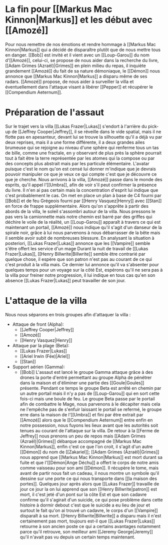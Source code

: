 # La fin pour [[Markus Mac Kinnon|Markus]] et les début avec [[Amozé]]
Pour nous remettre de nos émotions et rendre hommage à [[Markus Mac Kinnon|Markus]] qui a décidé de disparaître plutôt que de nous mettre tous en danger. [[Bob]] est invité et il vient avec un [[Loup-Garou]] du nom d'[[Amozé]], celui-ci, se propose de nous aider dans la recherche du livre, [[Adam Grimes (Azraël)|Grimes]] en plein milieu du repas, il inquiète grandement [[Amozé]] du fait de sa nature démoniaque, le [[Démon]] nous annonce que [[Markus Mac Kinnon|Markus]] a disparu même de ses radars.
[[Amozé]] propose, de nous aider à surveiller la villa et éventuellement dans l'attaque visant à libérer [[Pepper]] et récupérer le [[Compendium Aeternum]].
# Préparation de l'assaut
Sur le trajet vers la villa [[Lukas Frazer|Lukas]] s'endort à l'arrière du pick-up de [[Jeffrey Cooper|Jeffrey]], il se réveille dans le vide spatial, mais il ne flotte pas en apesanteur, devant lui se trouve la silhouette qu'il a déjà vu par deux reprises, mais il a une forme différente, il a deux grandes ailes brumeuse qui se rejoigne au niveau d'une sphère qui renferme tous un tas de bille, comme une fractale, en y observant de plus près la sphère pourrait tout à fait être la terre représentée par les atomes qui la compose ou par des concepts plus abstrait mais par les particule élémentaire. L'avatar puisque c'est le nom qu'on est censé lui donner m'indique que je devrais pouvoir manipuler ce que je veux ce qui compte c'est que je découvre ce que je cherche.
Nous arrivons à la villa, [[Amozé]] passe dans le monde des esprits, qu'il appel l'[[Umbra]], afin de voir s'il peut confirmer la présence du livre. Il n'en ai pas certain mais la concentration d'esprit lui indique que c'est probablement le cas.
On met en place un plan à base de C4 fourni par [[Bob]] et de feu Grégeois fourni par [[Henry Vasquez|Henry]] avec [[Stan]] en force de frappe supplémentaire.
Alors qu'on s'apprête à partir des abords de la villa, le soleil s'assombri autour de la villa. Nous pressons le pas vers la camionnette mais notre chemin est barré par des griffes qui déchire le voile de la réalité, un [[Loup-Garou]] apparaît à travers ce qui est maintenant un portail, [[Amozé]] nous indique qu'il s'agit d'un danseur de la spirale noir, grâce à lui nous parvenons à nous débarrasser de la bête mais il semble avoir subit de nombreuses blessure.
En analysant la situation à posteriori, [[Lukas Frazer|Lukas]] annonce que les [[Vampire]] semble s'être offert les service d'un mage
Durant la nuit de travail de [[Lukas Frazer|Lukas]], [[Henry Billwrite|Billwrite]] semble être contrarié par quelque chose, il espère que son patron n'est pas au courant de ce qui c'est produit à la villa mais. Ce dernier lui annonce qu'il va s'absenter pour quelques temps pour un voyage sur la côté Est, espérons qu'il ne sera pas à la villa pour freiner notre progression, il lui indique en tous cas qu'en son absence [[Lukas Frazer|Lukas]] peut travailler de son jour.
# L'attaque de la villa
Nous nous séparons en trois groupes afin d'attaquer la villa :
* Attaque de front (Alpha):
	* [[Jeffrey Cooper|Jeffrey]]
	* [[Amozé]]
	* [[Henry Vasquez|Henry]]
* Attaque par la plage (Beta):
	* [[Lukas Frazer|Lukas]]
	* [[Ariel Irwin (Fée)|Ariel]]
	* [[Stan]]
* Support aérien (Gamma):
	* [[Bob]]
L'assaut est lancé le groupe Gamma attaque grâce à des drones la porte d'entré permettant au groupe Alpha de pénétrer dans la maison et d'éliminer une partie des [[Goule|Goules]] présente. Pendant ce temps le groupe Beta est arrêté en chemin par un autre portail mais il n'y a pas de [[Loup-Garou]] qui en sort cette fois-ci mais une boule de feu. Le groupe Beta passe par le portail afin de combattre le Mage, nous parvenons à le décapiter mais cela ne l'empêche pas de s'enfuir laissant le portail se refermé, le groupe erre dans la maison de l'[[Umbra]] et fini par être extrait par [[Amozé]] alors que le [[Compendium Aeternum]] entre enfin en notre possession, nous fuyons les lieux avant que les autorités soit tenues au courant de l'attaque sur la villa. 
De retour à la [[Ferme de Jeffrey]] nous prenons un peu de repos mais [[Adam Grimes (Azraël)|Grimes]] débarque accompagné de [[Markus Mac Kinnon|Markus]], enfin c'est ce que l'on croit, il s'agit d'un autre [[Démon]] du nom de [[Zakariel]]; [[Adam Grimes (Azraël)|Grimes]] nous apprend que [[Markus Mac Kinnon|Markus]] est mort durant sa fuite et que l'[[Démon|Ange Déchu]] a offert le corps de notre amis comme vaisseau pour son ami [[Démon]]. Il récupère le tome, mais avant de partir nous fait un cadeau, il nous montre un symbole qu'il dessine sur une porte ce qui nous transporte dans [[la maison des portes]].
Quelques jour après alors que [[Lukas Frazer]] travaille de jour ce jour la on lui apprend que son [[Henry Billwrite|patron]] est mort, il c'est jeté d'un pont sur la côte Est et que son cadavre confirme qu'il s'agirait d'un suicide, ce qui pose problème dans cette histoire à dormir debout c'est que le suicide a eu lieu de jour et surtout le fait qu'on ai trouvé un cadavre, le corps d'un [[Vampire]] disparaît à sa mort. [[Henry Billwrite|Billwrite]] a disparu mais il n'est certainement pas mort, toujours est-il que [[Lukas Frazer|Lukas]] retourne à son ancien poste ce qui a certains avantages notamment parce qu'il retrouve, son meilleur ami [[Jeremy George|Jeremy]] qu'il n'avait pas vu depuis un certain temps maintenant.